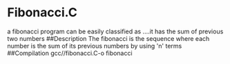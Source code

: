 # Fibonacci.C
a fibonacci program can be easily classified as ....it has the sum of previous two numbers
##Description
The fibonacci is the sequence where each number is the sum of its previous numbers by using 'n' terms
##Compilation
gcc//fibonacci.C-o fibonacci
